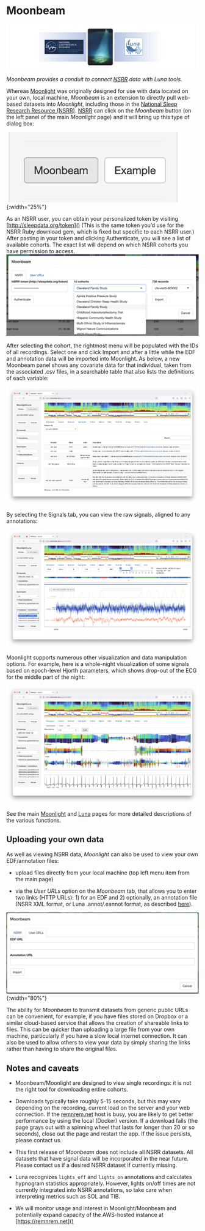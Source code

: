 # Moonbeam

![img](img/mb0.png)

_Moonbeam provides a conduit to connect [NSRR](https://sleepdata.org) data with Luna
tools._

Whereas [Moonlight](moonlight.md) was originally designed for use with
data located on your own, local machine, _Moonbeam_ is an extension to
directly pull web-based datasets into _Moonlight_, including those in
the [National Sleep Research Resource
(NSRR)](https://sleepdata.org). [NSRR](sleepdata.org) can click on the
_Moonbeam_ button (on the left panel of the main _Moonlight_ page) and
it will bring up this type of dialog box:

![img](img/mb1.png){:width="25%"}

As an NSRR user, you can obtain your personalized token by visiting
[http://sleepdata.org/token]() (This is the same token you’d use for the
NSRR Ruby download gem, which is fixed but specific to each NSRR
user.) After pasting in your token and clicking Authenticate, you will
see a list of available cohorts. The exact list will depend on which
NSRR cohorts you have permission to access.
![img](img/mb2.png)

After selecting the cohort, the rightmost menu will be populated with
the IDs of all recordings. Select one and click Import and after a
little while the EDF and annotation data will be imported into
Moonlight. As below, a new Moonbeam panel shows any covariate data for
that individual, taken from the associated .csv files, in a searchable
table that also lists the definitions of each variable:

![img](img/mb3.png)

By selecting the Signals tab, you can view the raw signals, aligned to any annotations:

![img](img/mb4.png)

Moonlight supports numerous other visualization and data manipulation
options. For example, here is a whole-night visualization of some
signals based on epoch-level Hjorth parameters, which shows drop-out
of the ECG for the middle part of the night:

![img](img/mb5.png)

See the main [Moonlight](moonlight.md) and [Luna](ref/index.md) pages for more
detailed descriptions of the various functions.

## Uploading your own data

As well as viewing NSRR data, _Moonlight_ can also be used to view your own EDF/annotation files:

 - upload files directly from your local machine (top left menu item
   from the main page)

 - via the _User URLs_ option on the _Moonbeam_ tab, that allows you
    to enter two links (HTTP URLs): 1) for an EDF and 2) optionally, an
    annotation file (NSRR XML format, or Luna .annot/.eannot
    format, as described [here](ref/annotations.md)).

![img](img/mb6.png){:width="80%"}

The ability for _Moonbeam_ to transmit datasets from generic public
URLs can be convenient, for example, if you have files stored on
Dropbox or a similar cloud-based service that allows the creation
of shareable links to files.  This can be quicker than uploading a large
file from your own machine, particularly if you have a slow local
internet connection. It can also be used to allow others to view your
data by simply sharing the links rather than having to share
the original files.  


## Notes and caveats

 - Moonbeam/Moonlight are designed to view single recordings: it is
   not the right tool for downloading entire cohorts.

 - Downloads typically take roughly 5-15 seconds, but this may vary
    depending on the recording, current load on the server and your
    web connection. If the [remnrem.net]() host is busy, you are
    likely to get better performance by using the local (Docker)
    version. If a download fails (the page grays out with a spinning
    wheel that lasts for longer than 20 or so seconds), close out the
    page and restart the app. If the issue persists, please contact
    us.

 - This first release of _Moonbeam_ does not include all NSRR
   datasets. All datasets that have signal data will be incorporated
   in the near future. Please contact us if a desired NSRR dataset if
   currently missing.

 - Luna recognizes `lights_off` and `lights_on` annotations and calculates
   hypnogram statistics appropriately. However, lights on/off times
   are not currently integrated into NSRR annotations, so take care
   when interpreting metrics such as SOL and TIB.

 - We will monitor usage and interest in Moonlight/Moonbeam and
   potentially expand capacity of the AWS-hosted instance at
   [https://remnrem.net]()
 